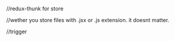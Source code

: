 //redux-thunk for store

//wether you store files with .jsx or .js extension. it doesnt matter.

//trigger